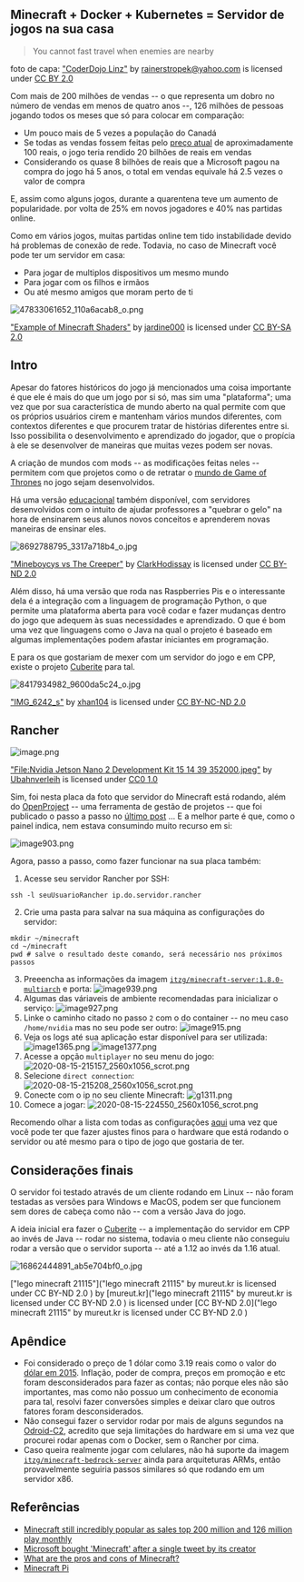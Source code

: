 ## Minecraft + Docker + Kubernetes = Servidor de jogos na sua casa

> You cannot fast travel when enemies are nearby

foto de capa: ["CoderDojo Linz"](https://www.flickr.com/photos/76164541@N06/22574557693) by [rainerstropek@yahoo.com](https://www.flickr.com/photos/76164541@N06) is licensed under [CC BY 2.0](https://creativecommons.org/licenses/by/2.0/?ref=ccsearch&atype=rich)

Com mais de 200 milhões de vendas -- o que representa um dobro no número de vendas em menos de quatro anos --, 126 milhões de pessoas jogando todos os meses que só para colocar em comparação:

- Um pouco mais de 5 vezes a população do Canadá
- Se todas as vendas fossem feitas pelo [preço atual](https://www.microsoft.com/pt-br/p/minecraft-for-windows-10/9nblggh2jhxj?activetab=pivot:overviewtab) de aproximadamente 100 reais, o jogo teria rendido 20 bilhões de reais em vendas
- Considerando os quase 8 bilhões de reais que a Microsoft pagou na compra do jogo há 5 anos, o total em vendas equivale há 2.5 vezes o valor de compra

E, assim como alguns jogos, durante a quarentena teve um aumento de popularidade. por volta de 25% em novos jogadores e 40% nas partidas online.

Como em vários jogos, muitas partidas online tem tido instabilidade devido há problemas de conexão de rede. Todavia, no caso de Minecraft você pode ter um servidor em casa:

- Para jogar de multiplos dispositivos um mesmo mundo
- Para jogar com os filhos e irmãos 
- Ou até mesmo amigos que moram perto de ti

![47833061652_110a6acab8_o.png](https://cdn.hashnode.com/res/hashnode/image/upload/v1597200654180/70VTyRKXQ.png)

 ["Example of Minecraft Shaders"](https://www.flickr.com/photos/165834061@N05/47833061652) by [jardine000](https://www.flickr.com/photos/165834061@N05) is licensed under [CC BY-SA 2.0](https://creativecommons.org/licenses/by-sa/2.0/?ref=ccsearch&atype=rich)

## Intro

Apesar do fatores históricos do jogo já mencionados uma coisa importante é que ele é mais do que um jogo por si só, mas sim uma "plataforma"; uma vez que por sua característica de mundo aberto na qual permite com que os próprios usuários cirem e mantenham vários mundos diferentes, com contextos diferentes e que procurem tratar de histórias diferentes entre si. Isso possibilita o desenvolvimento e aprendizado do jogador, que o propícia à ele se desenvolver de maneiras que muitas vezes podem ser novas.

A criação de mundos com mods -- as modificações feitas neles -- permitem com que projetos como o de retratar o [mundo de Game of Thrones](https://youtu.be/X35ilDRA65o) no jogo sejam desenvolvidos.

Há uma versão [educacional](https://education.minecraft.net/) também disponível, com servidores desenvolvidos com o intuito de ajudar professores a "quebrar o gelo" na hora de ensinarem seus alunos novos conceitos e aprenderem novas maneiras de ensinar eles.

![8692788795_3317a718b4_o.jpg](https://cdn.hashnode.com/res/hashnode/image/upload/v1597200837515/0-5q6xuAF.jpeg)

["Mineboycys vs The Creeper"](https://www.flickr.com/photos/27406808@N00/8692788795) by [ClarkHodissay](https://www.flickr.com/photos/27406808@N00) is licensed under [CC BY-ND 2.0](https://creativecommons.org/licenses/by-nd/2.0/?ref=ccsearch&atype=rich)

Além disso, há uma versão que roda nas Raspberries Pis e o interessante dela é a integração com a linguagem de programação Python, o que permite uma plataforma aberta para você codar e fazer mudanças dentro do jogo que adequem às suas necessidades e aprendizado. O que é bom uma vez que linguagens como o Java na qual o projeto é baseado em algumas implementações podem afastar iniciantes em programação.

E para os que gostariam de mexer com um servidor do jogo e em CPP, existe o projeto [Cuberite](https://cuberite.org/) para tal.

![8417934982_9600da5c24_o.jpg](https://cdn.hashnode.com/res/hashnode/image/upload/v1597543481801/SVz53vHts.jpeg)

["IMG_6242_s"](https://www.flickr.com/photos/40906666@N00/8417934982) by [xhan104](https://www.flickr.com/photos/40906666@N00) is licensed under [CC BY-NC-ND 2.0](https://creativecommons.org/licenses/by-nc-nd/2.0/?ref=ccsearch&atype=rich)

## Rancher

![image.png](https://cdn.hashnode.com/res/hashnode/image/upload/v1597311528074/D03w0vDEg.png)

["File:Nvidia Jetson Nano 2 Development Kit 15 14 39 352000.jpeg"](https://commons.wikimedia.org/w/index.php?curid=87619852) by [Ubahnverleih](https://commons.wikimedia.org/wiki/User:Ubahnverleih) is licensed under [CC0 1.0](http://creativecommons.org/publicdomain/zero/1.0/deed.en?ref=ccsearch&atype=rich)

Sim, foi nesta placa da foto que servidor do Minecraft está rodando, além do [OpenProject](https://www.openproject.org/) -- uma ferramenta de gestão de projetos -- que foi publicado o passo a passo no [último post](https://fazenda.hashnode.dev/chega-de-jira-ckdw5w23z028qids12om74gw9) ... E a melhor parte é que, como o painel indica, nem estava consumindo muito recurso em si:

![image903.png](https://cdn.hashnode.com/res/hashnode/image/upload/v1597542047882/kaoQmq9VV.png)

Agora, passo a passo, como fazer funcionar na sua placa também:

1.  Acesse seu servidor Rancher por SSH:
```shell
ssh -l seuUsuarioRancher ip.do.servidor.rancher
```
2. Crie uma pasta para salvar na sua máquina as configurações do servidor:
```shell
mkdir ~/minecraft
cd ~/minecraft
pwd # salve o resultado deste comando, será necessário nos próximos passos
```
3. Preeencha as informações da imagem  [`itzg/minecraft-server:1.8.0-multiarch`](https://hub.docker.com/r/itzg/minecraft-server/) e porta:
![image939.png](https://cdn.hashnode.com/res/hashnode/image/upload/v1597543018694/JDSBSd9sQ.png)
4. Algumas das váriaveis de ambiente recomendadas para inicializar o serviço:
![image927.png](https://cdn.hashnode.com/res/hashnode/image/upload/v1597542999807/piFvBm3QX.png)
5. Linke o caminho citado no passo `2` com o do container -- no meu caso `/home/nvidia` mas no seu pode ser outro:
![image915.png](https://cdn.hashnode.com/res/hashnode/image/upload/v1597542981051/tILY6gXyf.png)
6. Veja os logs até sua aplicação estar disponível para ser utilizada:
![image1365.png](https://cdn.hashnode.com/res/hashnode/image/upload/v1597542789763/szXAI6A6y.png)
![image1377.png](https://cdn.hashnode.com/res/hashnode/image/upload/v1597542806817/gX6uT4kod.png)
7. Acesse a opção `multiplayer` no seu menu do jogo:
![2020-08-15-215157_2560x1056_scrot.png](https://cdn.hashnode.com/res/hashnode/image/upload/v1597542146932/V-KVfeWVe.png)
8. Selecione `direct connection`: 
![2020-08-15-215208_2560x1056_scrot.png](https://cdn.hashnode.com/res/hashnode/image/upload/v1597542638866/G3cebWk0R.png)
9. Conecte com o ip no seu cliente Minecraft:
![g1311.png](https://cdn.hashnode.com/res/hashnode/image/upload/v1597542615965/VFDrlofe4.png)
10. Comece a jogar:
![2020-08-15-224550_2560x1056_scrot.png](https://cdn.hashnode.com/res/hashnode/image/upload/v1597542331672/UIdXgJp9L.png)

Recomendo olhar a lista com todas as configurações [aqui](https://github.com/itzg/docker-minecraft-server/blob/master/README.md) uma vez que você pode ter que fazer ajustes finos para o hardware que está rodando o servidor ou até mesmo para o tipo de jogo que gostaria de ter.

## Considerações finais

O servidor foi testado através de um cliente rodando em Linux -- não foram testadas as versões para Windows e MacOS, podem ser que funcionem sem dores de cabeça como não -- com a versão Java do jogo.

A ideia inicial era fazer o [Cuberite](https://github.com/cuberite/cuberite)  -- a implementação do servidor em CPP ao invés de Java -- rodar no sistema, todavia o meu cliente não conseguiu rodar a versão que o servidor suporta -- até a 1.12 ao invés da 1.16 atual.

![16862444891_ab5e704bf0_o.jpg](https://cdn.hashnode.com/res/hashnode/image/upload/v1597200349296/nHOCHKMXP.jpeg)

["lego minecraft 21115"]("lego minecraft 21115" by mureut.kr is licensed under CC BY-ND 2.0 ) by [mureut.kr]("lego minecraft 21115" by mureut.kr is licensed under CC BY-ND 2.0 ) is licensed under [CC BY-ND 2.0]("lego minecraft 21115" by mureut.kr is licensed under CC BY-ND 2.0 )

## Apêndice

- Foi considerado o preço de 1 dólar como 3.19 reais como o valor do  [dólar em 2015](http://g1.globo.com/economia/mercados/noticia/2015/12/dolar-termina-ultima-sessao-do-ano-em-alta.html). Inflação, poder de compra, preços em promoção e etc foram desconsiderados para fazer as contas; não porque eles não são importantes, mas como não possuo um conhecimento de economia para tal, resolvi fazer conversões simples e deixar claro que outros fatores foram desconsiderados.
- Não consegui fazer o servidor rodar por mais de alguns segundos na [Odroid-C2](https://www.hardkernel.com/shop/odroid-c2/), acredito que seja limitações do hardware em si uma vez que procurei rodar apenas com o Docker, sem o Rancher por cima.
- Caso queira realmente jogar com celulares, não há suporte da imagem  [`itzg/minecraft-bedrock-server`](https://hub.docker.com/r/itzg/minecraft-bedrock-server) ainda para arquiteturas ARMs, então provavelmente seguiria passos similares só que rodando em um servidor x86.

## Referências

- [Minecraft still incredibly popular as sales top 200 million and 126 million play monthly](https://www.theverge.com/2020/5/18/21262045/minecraft-sales-monthly-players-statistics-youtube)
- [Microsoft bought 'Minecraft' after a single tweet by its creator](https://www.engadget.com/2015-03-04-minecraft-notch-mojang-microsoft-purchase.html)
- [What are the pros and cons of Minecraft?](https://www.quora.com/What-are-the-pros-and-cons-of-Minecraft)
- [Minecraft Pi](https://www.raspberrypi.org/documentation/usage/minecraft/)